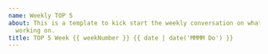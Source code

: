 ```yaml
---
name: Weekly TOP 5
about: This is a template to kick start the weekly conversation on what DevRel is
  working on.
title: TOP 5 Week {{ weekNumber }} {{ date | date('MMMM Do') }}
---
```

